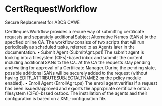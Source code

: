 # CertRequestWorkflow
Secure Replacement for ADCS CAWE

CertRequestWorkflow provides a secure way of submitting certificate requests and separately additional Subject Alternative Names (SANs) to the specified online CA. The workflow consists of two scripts that will run periodically as scheduled tasks, referred to as Agents later in the documentation. 
•	Submit Agent (SubmitAgnt.ps1)
The submit agent is looking into a filesystem (CIFs)-based inbox and submits the content including additional SANs to the CA. At the CA the requests stay pending and waiting for approval of a Certificate Manager. During the pending state, possible additional SANs will be securely added to the request (without having EDITF_ATTRIBUTESUBJECTALTNAME2 on the policy module enabled).
•	Enroll Agent (EnrollAgnt.ps)
The enroll agent verifies if a request has been issued/approved and exports the appropriate certificate onto a filesystem (CIFs)-based outbox.
The installation of the agents and their configuration is based on a XML-configuration file.
